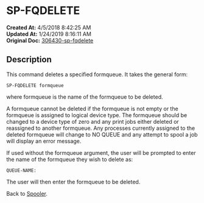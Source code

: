 # SP-FQDELETE

**Created At:** 4/5/2018 8:42:25 AM  
**Updated At:** 1/24/2019 8:16:11 AM  
**Original Doc:** [306430-sp-fqdelete](https://docs.jbase.com/44205-spooler/306430-sp-fqdelete)  


## Description 

This command deletes a specified formqueue. It takes the general form:

```
SP-FQDELETE formqueue
```

where formqueue is the name of the formqueue to be deleted.

A formqueue cannot be deleted if the formqueue is not empty or the formqueue is assigned to logical device type. The formqueue should be changed to a device type of zero and any print jobs either deleted or reassigned to another formqueue. Any processes currently assigned to the deleted formqueue will change to NO QUEUE and any attempt to spool a job will display an error message.

If used without the formqueue argument, the user will be prompted to enter the name of the formqueue they wish to delete as:

```
QUEUE-NAME:
```

The user will then enter the formqueue to be deleted.



Back to [Spooler](jbase-spooler).
